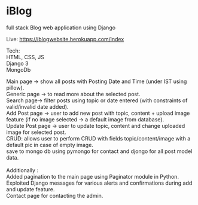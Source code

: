 # iBlog
full stack Blog web application using Django <br>


Live: https://iblogwebsite.herokuapp.com/index <br>

Tech: <br>
HTML, CSS, JS  <br>
Django 3 <br>
MongoDb <br>

Main page -> show all posts with Posting Date and Time (under IST using pillow). <br>
Generic page -> to read more about the selected post. <br>
Search page-> filter posts using topic or date entered (with constraints of valid/invalid date added). <br>
Add Post page -> user to add new post with topic, content + upload image feature (if no image selected -> a default image from database). <br>
Update Post page -> user to update topic, content and change uploaded image for selected post. <br>
CRUD: allows user to perform CRUD with fields topic/content/image with a default pic in case of empty image. <br>
save to mongo db using pymongo for contact and djongo for all post model data. <br>
 <br>
Additionally : <br>
Added pagination to the main page using Paginator module in Python. <br>
Exploited Django messages for various alerts and confirmations during add and update feature. <br>
Contact page for contacting the admin. <br>



